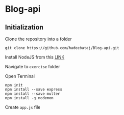# Blog-api

## Initialization

Clone the repository into a folder

    git clone https://github.com/hadeebataj/Blog-api.git

Install NodeJS from this [LINK](https://nodejs.org/en/)

Navigate to `exercise` folder

Open Terminal

    npm init
    npm install --save express
    npm install --save multer
    npm install -g nodemon

Create `app.js` file   
